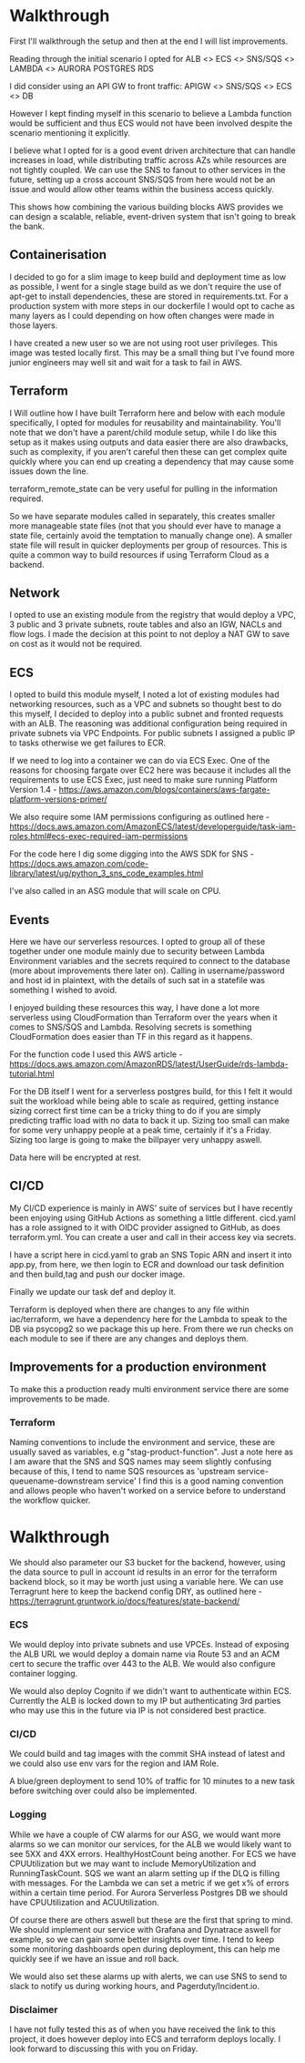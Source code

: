 # Walkthrough

First I'll walkthrough the setup and then at the end I will list improvements.

Reading through the initial scenario I opted for ALB <> ECS <> SNS/SQS <> LAMBDA <> AURORA POSTGRES RDS

I did consider using an API GW to front traffic: APIGW <> SNS/SQS <> ECS <> DB

However I kept finding myself in this scenario to believe a Lambda function would be sufficient and thus ECS would not have been involved despite the scenario mentioning it explicitly.

I believe what I opted for is a good event driven architecture that can handle increases in load, while distributing traffic across AZs while resources are not tightly coupled. We can use the SNS to fanout to other services in the future, setting up a cross account SNS/SQS from here would not be an issue and would allow other teams within the business access quickly.

This shows how combining the various building blocks AWS provides we can design a scalable, reliable, event-driven system that isn't going to break the bank.

## Containerisation

I decided to go for a slim image to keep build and deployment time as low as possible, I went for a single stage build as we don't require the use of apt-get to install dependencies, these are stored in requirements.txt. For a production system with more steps in our dockerfile I would opt to cache as many layers as I could depending on how often changes were made in those layers.

I have created a new user so we are not using root user privileges. This image was tested locally first. This may be a small thing but I've found more junior engineers may well sit and wait for a task to fail in AWS.

## Terraform

I Will outline how I have built Terraform here and below with each module specifically, I opted for modules for reusability and maintainability. You'll note that we don't have a parent/child module setup, while I do like this setup as it makes using outputs and data easier there are also drawbacks, such as complexity, if you aren't careful then these can get complex quite quickly where you can end up creating a dependency that may cause some issues down the line. 

terraform_remote_state can be very useful for pulling in the information required.

So we have separate modules called in separately, this creates smaller more manageable state files (not that you should ever have to manage a state file, certainly avoid the temptation to manually change one). A smaller state file will result in quicker deployments per group of resources. This is quite a common way to build resources if using Terraform Cloud as a backend.

## Network

I opted to use an existing module from the registry that would deploy a VPC, 3 public and 3 private subnets, route tables and also an IGW, NACLs and flow logs.
I made the decision at this point to not deploy a NAT GW to save on cost as it would not be required.

## ECS

I opted to build this module myself, I noted a lot of existing modules had networking resources, such as a VPC and subnets so thought best to do this myself, I decided to deploy into a public subnet and fronted requests with an ALB. The reasoning was additional configuration being required in private subnets via VPC Endpoints. For public subnets I assigned a public IP to tasks otherwise we get failures to ECR.

If we need to log into a container we can do via ECS Exec. One of the reasons for choosing fargate over EC2 here was because it includes all the requirements to use ECS Exec, just need to make sure running Platform Version 1.4 - https://aws.amazon.com/blogs/containers/aws-fargate-platform-versions-primer/

We also require some IAM permissions configuring as outlined here - https://docs.aws.amazon.com/AmazonECS/latest/developerguide/task-iam-roles.html#ecs-exec-required-iam-permissions

For the code here I dig some digging into the AWS SDK for SNS - https://docs.aws.amazon.com/code-library/latest/ug/python_3_sns_code_examples.html

I've also called in an ASG module that will scale on CPU.

## Events

Here we have our serverless resources. I opted to group all of these together under one module mainly due to security between Lambda Environment variables and the secrets required to connect to the database (more about improvements there later on). Calling in username/password and host id in plaintext, with the details of such sat in a statefile was something I wished to avoid.

I enjoyed building these resources this way, I have done a lot more serverless using CloudFormation than Terraform over the years when it comes to SNS/SQS and Lambda. Resolving secrets is something CloudFormation does easier than TF in this regard as it happens.

For the function code I used this AWS article - https://docs.aws.amazon.com/AmazonRDS/latest/UserGuide/rds-lambda-tutorial.html

For the DB itself I went for a serverless postgres build, for this I felt it would suit the workload while being able to scale as required, getting instance sizing correct first time can be a tricky thing to do if you are simply predicting traffic load with no data to back it up. Sizing too small can make for some very unhappy people at a peak time, certainly if it's a Friday. Sizing too large is going to make the billpayer very unhappy aswell.

Data here will be encrypted at rest.

## CI/CD

My CI/CD experience is mainly in AWS' suite of services but I have recently been enjoying using GitHub Actions as something a little different. cicd.yaml has a role assigned to it with OIDC provider assigned to GitHub, as does terraform.yml. You can create a user and call in their access key via secrets.

I have a script here in cicd.yaml to grab an SNS Topic ARN and insert it into app.py, from here, we then login to ECR and download our task definition and then build,tag and push our docker image.

Finally we update our task def and deploy it.

Terraform is deployed when there are changes to any file within iac/terraform, we have a dependency here for the Lambda to speak to the DB via psycopg2 so we package this up here. From there we run checks on each module to see if there are any changes and deploys them.

## Improvements for a production environment

To make this a production ready multi environment service there are some improvements to be made. 

### Terraform
Naming conventions to include the environment and service, these are usually saved as variables, e.g "stag-product-function". Just a note here as I am aware that the SNS and SQS names may seem slightly confusing because of this, I tend to name SQS resources as 'upstream service-queuename-downstream service' I find this is a good naming convention and allows people who haven't worked on a service before to understand the workflow quicker.

# Walkthrough
We should also parameter our S3 bucket for the backend, however, using the data source to pull in account id results in an error for the terraform backend block, so it may be worth just using a variable here. We can use Terragrunt here to keep the backend config DRY, as outlined here - https://terragrunt.gruntwork.io/docs/features/state-backend/

### ECS

We would deploy into private subnets and use VPCEs. Instead of exposing the ALB URL we would deploy a domain name via Route 53 and an ACM cert to secure the traffic over 443 to the ALB. We would also configure container logging.

We would also deploy Cognito if we didn't want to authenticate within ECS. Currently the ALB is locked down to my IP but authenticating 3rd parties who may use this in the future via IP is not considered best practice.

### CI/CD

We could build and tag images with the commit SHA instead of latest and we could also use env vars for the region and IAM Role.

A blue/green deployment to send 10% of traffic for 10 minutes to a new task before switching over could also be implemented.

### Logging

While we have a couple of CW alarms for our ASG, we would want more alarms so we can monitor our services, for the ALB we would likely want to see 5XX and 4XX errors. HealthyHostCount being another. For ECS we have CPUUtilization but we may want to include MemoryUtilization and RunningTaskCount. SQS we want an alarm setting up if the DLQ is filling with messages. For the Lambda we can set a metric if we get x% of errors within a certain time period. For Aurora Serverless Postgres DB we should have CPUUtilization and ACUUtilization.

Of course there are others aswell but these are the first that spring to mind. We should implement our service with Grafana and Dynatrace aswell for example, so we can gain some better insights over time. I tend to keep some monitoring dashboards open during deployment, this can help me quickly see if we have an issue and roll back.

We would also set these alarms up with alerts, we can use SNS to send to slack to notify us during working hours, and Pagerduty/Incident.io.

### Disclaimer

I have not fully tested this as of when you have received the link to this project, it does however deploy into ECS and terraform deploys locally. I look forward to discussing this with you on Friday.
